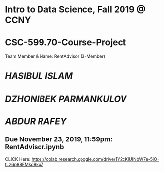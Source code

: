 # Intro to Data Science, Fall 2019 @ CCNY
# CSC-599.70-Course-Project 

Team Member & Name: RentAdvisor (3-Member)

# *HASIBUL ISLAM*
# *DZHONIBEK PARMANKULOV*
# *ABDUR RAFEY*
## Due November 23, 2019, 11:59pm: RentAdvisor.ipynb ###
CLICK Here: https://colab.research.google.com/drive/1Y2cKlUINbW7e-5iO-tLz6p88FMko8ku7

